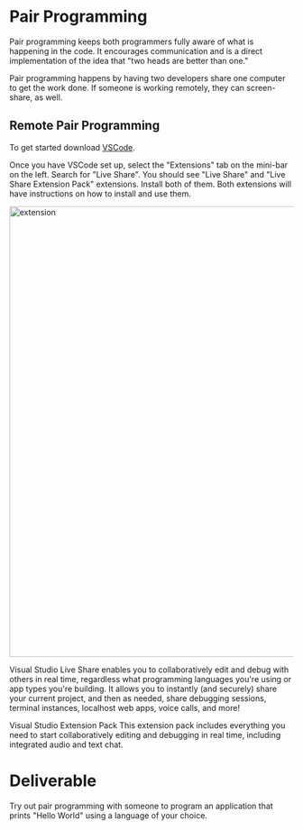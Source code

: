 # Pair Programming

Pair programming keeps both programmers fully aware of what is happening in the code. It encourages communication and is a direct implementation of the idea that "two heads are better than one."

Pair programming happens by having two developers share one computer to get the work done. If someone is working remotely, they can screen-share, as well.

## Remote Pair Programming

To get started download [VSCode](https://code.visualstudio.com/download). 

Once you have VSCode set up, select the "Extensions" tab on the mini-bar on the left. Search for "Live Share". You should see "Live Share" and "Live Share Extension Pack" extensions. Install both of them. Both extensions will have instructions on how to install and use them.

<img src="img/Extensions.svg" class="img-center" alt="extension" height="800px"/>

Visual Studio Live Share enables you to collaboratively edit and debug with others in real time, regardless what programming languages you're using or app types you're building. It allows you to instantly (and securely) share your current project, and then as needed, share debugging sessions, terminal instances, localhost web apps, voice calls, and more!

Visual Studio Extension Pack This extension pack includes everything you need to start collaboratively editing and debugging in real time, including integrated audio and text chat.

# Deliverable

Try out pair programming with someone to program an application that prints "Hello World" using a language of your choice. 

